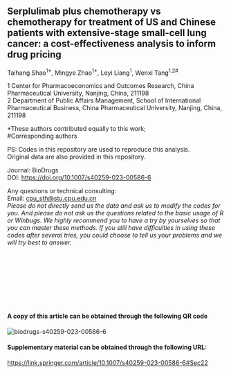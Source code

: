 ## Serplulimab plus chemotherapy vs chemotherapy for treatment of US and Chinese patients with extensive-stage small-cell lung cancer: a cost-effectiveness analysis to inform drug pricing

Taihang Shao<sup>1*</sup>, Mingye Zhao<sup>1*</sup>, Leyi Liang<sup>1</sup>, Wenxi Tang<sup>1,2#</sup>

1 Center for Pharmacoeconomics and Outcomes Research, China Pharmaceutical University, Nanjing, China, 211198<br>
2 Department of Public Affairs Management, School of International Pharmaceutical Business, China Pharmaceutical University, Nanjing, China, 211198

*These authors contributed equally to this work; <br>
#Corresponding authors

PS: Codes in this repository are used to reproduce this analysis.<br>
Original data are also provided in this repository.<br>

Journal: BioDrugs<br>
DOI: https://doi.org/10.1007/s40259-023-00586-6

Any questions or technical consulting:<br>
Email: cpu_sth@stu.cpu.edu.cn<br>
*Please do not directly send us the data and ask us to modify the codes for you. And please do not ask us the questions related to the basic usage of R or Winbugs. We highly recommend you to have a try by yourselves so that you can master these methods. If you still have difficulties in using these codes after several tries, you could choose to tell us your problems and we will try best to answer.*



<br>
<br>
<br>
<br>
<br>
<br>
<br>

#### A copy of this article can be obtained through the following QR code<br>
![biodrugs-s40259-023-00586-6](https://user-images.githubusercontent.com/101975842/223887115-0ab9bcf4-c999-4a98-bd0e-f59554c2075a.png)

#### Supplementary material can be obtained through the following URL:<br>
https://link.springer.com/article/10.1007/s40259-023-00586-6#Sec22

